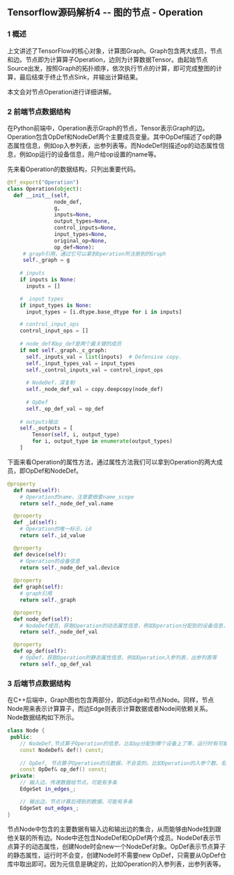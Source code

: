 ## Tensorflow源码解析4 -- 图的节点 - Operation

### 1 概述

上文讲述了TensorFlow的核心对象，计算图Graph。Graph包含两大成员，节点和边。节点即为计算算子Operation，边则为计算数据Tensor。由起始节点Source出发，按照Graph的拓扑顺序，依次执行节点的计算，即可完成整图的计算，最后结束于终止节点Sink，并输出计算结果。

本文会对节点Operation进行详细讲解。

### 2 前端节点数据结构

在Python前端中，Operation表示Graph的节点，Tensor表示Graph的边。Operation包含OpDef和NodeDef两个主要成员变量。其中OpDef描述了op的静态属性信息，例如op入参列表，出参列表等。而NodeDef则描述op的动态属性信息，例如op运行的设备信息，用户给op设置的name等。

先来看Operation的数据结构，只列出重要代码。

```python
@tf_export("Operation")
class Operation(object):
  def __init__(self,
               node_def,
               g,
               inputs=None,
               output_types=None,
               control_inputs=None,
               input_types=None,
               original_op=None,
               op_def=None):
     # graph引用，通过它可以拿到Operation所注册到的Graph
     self._graph = g
    
    # inputs
    if inputs is None:
      inputs = []

    #  input types
    if input_types is None:
      input_types = [i.dtype.base_dtype for i in inputs]

    # control_input_ops
    control_input_ops = []
    
    # node_def和op_def是两个最关键的成员
    if not self._graph._c_graph:
      self._inputs_val = list(inputs)  # Defensive copy.
      self._input_types_val = input_types
      self._control_inputs_val = control_input_ops
      
      # NodeDef，深复制
      self._node_def_val = copy.deepcopy(node_def)
        
      # OpDef
      self._op_def_val = op_def
      
    # outputs输出
    self._outputs = [
        Tensor(self, i, output_type)
        for i, output_type in enumerate(output_types)
    ]
```

下面来看Operation的属性方法，通过属性方法我们可以拿到Operation的两大成员，即OpDef和NodeDef。

```python
@property
  def name(self):
    # Operation的name，注意要嵌套name_scope
	return self._node_def_val.name

  @property
  def _id(self):
    # Operation的唯一标示，id
    return self._id_value

  @property
  def device(self):
    # Operation的设备信息
    return self._node_def_val.device
    
  @property
  def graph(self):
    # graph引用
    return self._graph

  @property
  def node_def(self):
    # NodeDef成员，获取Operation的动态属性信息，例如Operation分配到的设备信息，Operation的name等
    return self._node_def_val

  @property
  def op_def(self):
    # OpDef，获取Operation的静态属性信息，例如Operation入参列表，出参列表等
    return self._op_def_val
```

### 3 后端节点数据结构

在C++后端中，Graph图也包含两部分，即边Edge和节点Node。同样，节点Node用来表示计算算子，而边Edge则表示计算数据或者Node间依赖关系。Node数据结构如下所示。

```c++
class Node {
 public:
    // NodeDef,节点算子Operation的信息，比如op分配到哪个设备上了等，运行时有可能变化。
  	const NodeDef& def() const;
    
    // OpDef, 节点算子Operation的元数据，不会变的。比如Operation的入参个数，名字等
  	const OpDef& op_def() const;
 private:
  	// 输入边，传递数据给节点。可能有多条
  	EdgeSet in_edges_;

  	// 输出边，节点计算后得到的数据。可能有多条
  	EdgeSet out_edges_;
}
```

节点Node中包含的主要数据有输入边和输出边的集合，从而能够由Node找到跟他关联的所有边。Node中还包含NodeDef和OpDef两个成员。NodeDef表示节点算子的动态属性，创建Node时会new一个NodeDef对象。OpDef表示节点算子的静态属性，运行时不会变，创建Node时不需要new OpDef，只需要从OpDef仓库中取出即可。因为元信息是确定的，比如Operation的入参列表，出参列表等。

